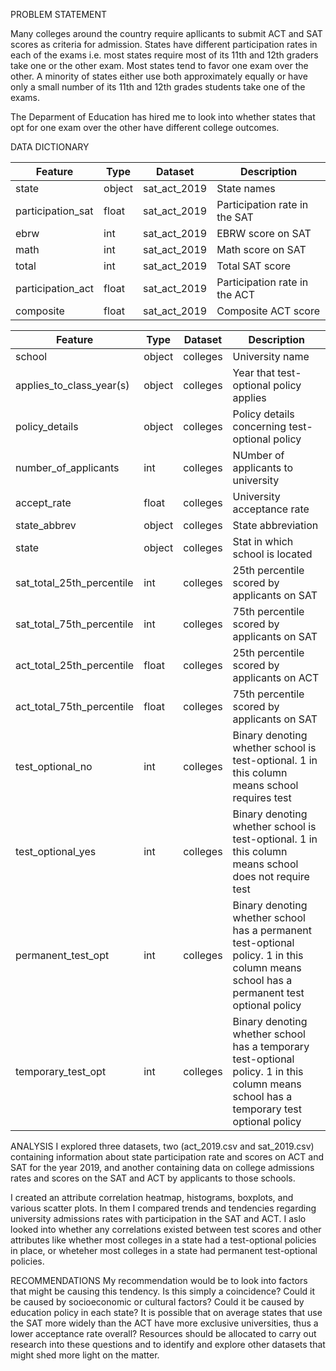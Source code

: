
PROBLEM STATEMENT

Many colleges around the country require apllicants to submit ACT and SAT scores as criteria for admission. States have different participation rates in each of the exams i.e. most states require most of its 11th and 12th graders take one or the other exam. Most states tend to favor one exam over the other. A minority of states either use both approximately equally or have only a small number of its 11th and 12th grades students take one of the exams.

The Deparment of Education has hired me to look into whether states that opt for one exam over the other have different college outcomes.



DATA DICTIONARY

|Feature|Type|Dataset|Description|
|---|---|---|---|
|state|object|sat_act_2019|State names| 
|participation_sat|float|sat_act_2019|Participation rate in the SAT| 
|ebrw|int|sat_act_2019|EBRW score on SAT| 
|math|int|sat_act_2019|Math score on SAT| 
|total|int|sat_act_2019|Total SAT score| 
|participation_act|float|sat_act_2019|Participation rate in the ACT| 
|composite|float|sat_act_2019|Composite ACT score| 

|Feature|Type|Dataset|Description|
|---|---|---|---|
|school|object|colleges|University name| 
|applies_to_class_year(s)|object|colleges|Year that test-optional policy applies| 
|policy_details|object|colleges|Policy details concerning test-optional policy| 
|number_of_applicants|int|colleges|NUmber of applicants to university| 
|accept_rate|float|colleges|University acceptance rate| 
|state_abbrev|object|colleges|State abbreviation| 
|state|object|colleges|Stat in which school is located| 
|sat_total_25th_percentile|int|colleges|25th percentile scored by applicants on SAT| 
|sat_total_75th_percentile|int|colleges|75th percentile scored by applicants on SAT| 
|act_total_25th_percentile|float|colleges|25th percentile scored by applicants on ACT| 
|act_total_75th_percentile|float|colleges|75th percentile scored by applicants on SAT| 
|test_optional_no|int|colleges|Binary denoting whether school is test-optional. 1 in this column means school requires test| 
|test_optional_yes|int|colleges|Binary denoting whether school is test-optional. 1 in this column means school does not require test| 
|permanent_test_opt|int|colleges|Binary denoting whether school has a permanent test-optional policy. 1 in this column means school has a permanent test optional policy|
|temporary_test_opt|int|colleges|Binary denoting whether school has a temporary test-optional policy. 1 in this column means school has a temporary test optional policy|

ANALYSIS
I explored three datasets, two (act_2019.csv and sat_2019.csv) containing information about state participation rate and scores on ACT and SAT for the year 2019, and another containing data on college admissions rates and scores on the SAT and ACT by applicants to those schools. 

I created an attribute correlation heatmap, histograms, boxplots, and various scatter plots. In them I compared trends and tendencies regarding university admissions rates with participation in the SAT and ACT. I aslo looked into whether any correlations existed between test scores and other attributes like whether most colleges in a state had a test-optional policies in place, or wheteher most colleges in a state had permanent test-optional policies.



RECOMMENDATIONS
My recommendation would be to look into factors that might be causing this tendency. Is this simply a coincidence? Could it be caused by socioeconomic or cultural factors? Could it be caused by education policy in each state? 
It is possible that on average states that use the SAT more widely than the ACT have more exclusive universities, thus a lower acceptance rate overall?
Resources should be allocated to carry out research into these questions and to identify and explore other datasets that might shed more light on the matter. 